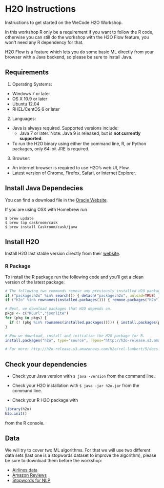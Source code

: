 # H2O Instructions

Instructions to get started on the WeCode H2O Workshop.

In this workshop R only be a requirement if you want to follow the R code, otherwise you can still do the workshop with the H2O Flow feature, you won't need any R dependency for that.

H2O Flow is a feature which lets you do some basic ML directly from your browser with a Java backend, so please be sure to install Java.

## Requirements

1. Operating Systems:

  - Windows 7 or later
  - OS X 10.9 or later
  - Ubuntu 12.04
  - RHEL/CentOS 6 or later
  
2. Languages:

  - Java is always required. Supported versions include:
    - Java 7 or later. Note: Java 9 is released, but is **not currently supported**. 
  - To run the H2O binary using either the command line, R, or Python packages, only 64-bit JRE is required.
  
3. Browser: 

  - An internet browser is required to use H2O’s web UI, Flow. 
  - Latest version of Chrome, Firefox, Safari, or Internet Explorer.
  
## Install Java Dependecies

You can find a download file in the [Oracle Website](https://java.com/en/download/).

If you are using OSX with Homebrew run

```
$ brew update
$ brew tap caskroom/cask
$ brew install Caskroom/cask/java
```

## Install H2O

Install H2O last stable version directly from their [website](http://h2o-release.s3.amazonaws.com/h2o/rel-wolpert/2/index.html).

### R Package

To install the R package run the following code and you'll get a clean version of the latest package:

```r
# The following two commands remove any previously installed H2O packages for R.
if ("package:h2o" %in% search()) { detach("package:h2o", unload=TRUE) }
if ("h2o" %in% rownames(installed.packages())) { remove.packages("h2o") }

# Next, we download packages that H2O depends on.
pkgs <- c("RCurl","jsonlite")
for (pkg in pkgs) {
  if (! (pkg %in% rownames(installed.packages()))) { install.packages(pkg) }
}

# Now we download, install and initialize the H2O package for R.
install.packages("h2o", type="source", repos="http://h2o-release.s3.amazonaws.com/h2o/rel-wolpert/1/R")

# For more: http://h2o-release.s3.amazonaws.com/h2o/rel-lambert/5/docs-website/Ruser/Rinstall.html
```

## Check your dependencies

- Check your Java version with `$ java -version` from the command line.

- Check your H2O installation with `$ java -jar h2o.jar` from the command line.

- Check your R H2O package with 

```r
library(h2o)
h2o.init()
```

from the R console.

## Data

We will try to cover two ML algorithms. For that we will use two different data sets (last one is a stopwords dataset to improve the algorithm), please be sure to download them before the workshop:

- [Airlines data](https://raw.githubusercontent.com/h2oai/h2o-tutorials/master/tutorials/data/allyears2k.csv)
- [Amazon Reviews](https://s3.amazonaws.com/tomk/h2o-world/megan/AmazonReviews.csv)
- [Stopwords for NLP](https://raw.githubusercontent.com/h2oai/h2o-tutorials/master/h2o-world-2017/nlp/stopwords.csv)
